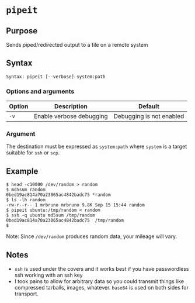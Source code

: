 # `pipeit`

## Purpose
Sends piped/redirected output to a file on a remote system

## Syntax
```
Syntax: pipeit [--verbose] system:path
```

### Options and arguments
| Option | Description | Default |
| ------ | ----------- | ------- |
|  `-v`  | Enable verbose debugging | Debugging is not enabled |

### Argument
The destination must be expressed as `system:path` where `system` is a target suitable for `ssh` or `scp`.

## Example

```
$ head -c10000 /dev/random > random
$ md5sum random
0bed19ac814a70a23065ac4842badc75 *random
$ ls -lh random
-rw-r--r-- 1 mrbruno mrbruno 9.8K Sep 15 15:44 random
$ pipeit ubuntu:/tmp/random < random
$ ssh -q ubuntu md5sum /tmp/random
0bed19ac814a70a23065ac4842badc75  /tmp/random
$
```
Note: Since `/dev/random` produces random data, your mileage will vary.

## Notes

- `ssh` is used under the covers and it works best if you have passwordless ssh working with an ssh key
- I took pains to allow for arbitrary data so you could transmit things like compressed tarballs, images, whatever.  `base64` is used on both sides for transport.
